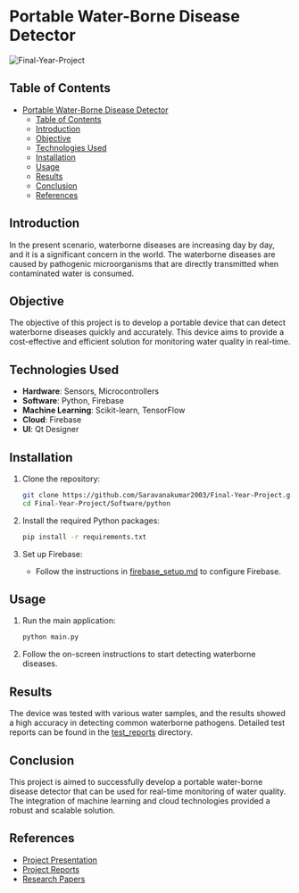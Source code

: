 # Portable Water-Borne Disease Detector

![Final-Year-Project](https://socialify.git.ci/Saravanakumar2003/Final-Year-Project/image?language=1&owner=1&name=1&stargazers=1&theme=Light)

## Table of Contents

- [Portable Water-Borne Disease Detector](#portable-water-borne-disease-detector)
  - [Table of Contents](#table-of-contents)
  - [Introduction](#introduction)
  - [Objective](#objective)
  - [Technologies Used](#technologies-used)
  - [Installation](#installation)
  - [Usage](#usage)
  - [Results](#results)
  - [Conclusion](#conclusion)
  - [References](#references)

## Introduction

In the present scenario, waterborne diseases are increasing day by day, and it is a significant concern in the world. The waterborne diseases are caused by pathogenic microorganisms that are directly transmitted when contaminated water is consumed.

## Objective

The objective of this project is to develop a portable device that can detect waterborne diseases quickly and accurately. This device aims to provide a cost-effective and efficient solution for monitoring water quality in real-time.


## Technologies Used

- **Hardware**: Sensors, Microcontrollers
- **Software**: Python, Firebase
- **Machine Learning**: Scikit-learn, TensorFlow
- **Cloud**: Firebase
- **UI**: Qt Designer


## Installation

1. Clone the repository:
    ```sh
    git clone https://github.com/Saravanakumar2003/Final-Year-Project.git
    cd Final-Year-Project/Software/python
    ```

2. Install the required Python packages:
    ```sh
    pip install -r requirements.txt
    ```

3. Set up Firebase:
    - Follow the instructions in [firebase_setup.md](Software/cloud/firebase_setup.md) to configure Firebase.

## Usage

1. Run the main application:
    ```sh
    python main.py
    ```

2. Follow the on-screen instructions to start detecting waterborne diseases.

## Results

The device was tested with various water samples, and the results showed a high accuracy in detecting common waterborne pathogens. Detailed test reports can be found in the [test_reports](tests/test_reports) directory.

## Conclusion

This project is aimed to successfully develop a portable water-borne disease detector that can be used for real-time monitoring of water quality. The integration of machine learning and cloud technologies provided a robust and scalable solution.

## References

- [Project Presentation](docs/presentation)
- [Project Reports](docs/reports)
- [Research Papers](docs/references)